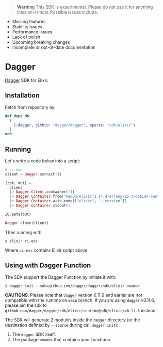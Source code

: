 > **Warning** This SDK is experimental. Please do not use it for anything
> mission-critical. Possible issues include:

- Missing features
- Stability issues
- Performance issues
- Lack of polish
- Upcoming breaking changes
- Incomplete or out-of-date documentation

# Dagger

[Dagger](dagger.io) SDK for Elixir.

## Installation

Fetch from repository by:

```elixir
def deps do
  [
    {:dagger, github: "dagger/dagger", sparse: "sdk/elixir"}
  ]
end
```

## Running

Let's write a code below into a script:

```elixir
# ci.exs
client = Dagger.connect!()

{:ok, out} =
  client
  |> Dagger.Client.container([])
  |> Dagger.Container.from("hexpm/elixir:1.14.4-erlang-25.3-debian-buster-20230227-slim")
  |> Dagger.Container.with_exec(["elixir", "--version"])
  |> Dagger.Container.stdout()

IO.puts(out)

Dagger.close(client)
```

Then running with:

```shell
$ elixir ci.exs
```

Where `ci.exs` contains Elixir script above.

## Using with Dagger Function

The SDK support the Dagger Function by initiate it with:

```shell
$ dagger init --sdk=github.com/dagger/dagger/sdk/elixir <name>
```

**CAUTIONS**: Please note that `dagger` version 0.11.6 and earlier are not
compatible with the runtime on `main` branch. If you are using `dagger` v0.11.6, please pin the sdk to `github.com/dagger/dagger/sdk/elixir/runtime@sdk/elixir/v0.11.6`
instead.

The SDK will generate 2 modules inside the `dagger` directory (or the destination defined
by `--source` during call `dagger init`):

1. The `dagger` SDK itself.
2. The package `<name>` that contains your functions.
